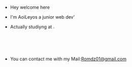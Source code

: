 - Hey welcome here

- I'm AoiLeyos a junior web dev'

- Actually studiyng at <a href="https://simplon.co/" target="_blank"><img src="https://github.com/AoiLeyos/AoiLeyos/assets/160428056/b6765f88-77f0-4acf-afcd-d0a4784c3e6a" style="width: 2%; height: 2%" title="Symplon" alt="Symplon"></a>

- You can contact me with my Mail:Romdz01@gmail.com

